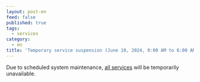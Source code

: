 ```yaml
---
layout: post-en
feed: false
published: true
tags:
  - services
category:
  - en
title: 'Temporary service suspension (June 10, 2024, 0:00 AM to 6:00 AM [Tentative] UTC+9)'
---
```

Due to scheduled system maintenance, [all services](https://dbcls.rois.ac.jp/services-en.html) will be temporarily unavailable. 

